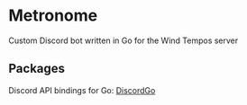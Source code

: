# Metronome
Custom Discord bot written in Go for the Wind Tempos server

## Packages

Discord API bindings for Go: [DiscordGo](https://github.com/bwmarrin/discordgo)